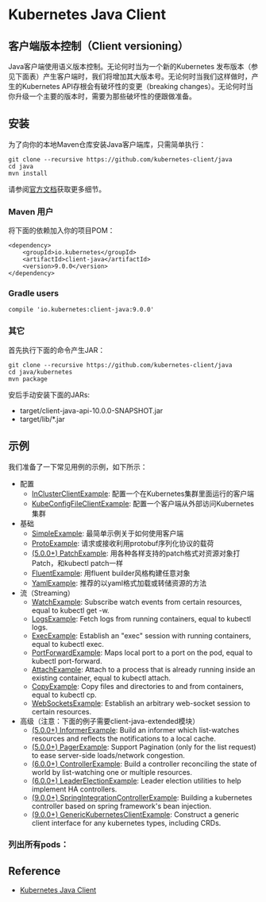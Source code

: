 # Kubernetes Java Client
## 客户端版本控制（Client versioning）
Java客户端使用语义版本控制。无论何时当为一个新的Kubernetes 发布版本（参见下面表）产生客户端时，我们将增加其大版本号。无论何时当我们这样做时，产生的Kubernetes API存根会有破坏性的变更（breaking changes）。无论何时当你升级一个主要的版本时，需要为那些破坏性的便跟做准备。
## 安装
为了向你的本地Maven仓库安装Java客户端库，只需简单执行：
```
git clone --recursive https://github.com/kubernetes-client/java
cd java
mvn install
```
请参阅[官方文档](https://maven.apache.org/plugins/maven-deploy-plugin/usage.html)获取更多细节。
### Maven 用户
将下面的依赖加入你的项目POM：
```
<dependency>
    <groupId>io.kubernetes</groupId>
    <artifactId>client-java</artifactId>
    <version>9.0.0</version>
</dependency>
```
### Gradle users
`compile 'io.kubernetes:client-java:9.0.0'`
### 其它
首先执行下面的命令产生JAR：
```
git clone --recursive https://github.com/kubernetes-client/java
cd java/kubernetes
mvn package
```
安后手动安装下面的JARs:
- target/client-java-api-10.0.0-SNAPSHOT.jar
- target/lib/*.jar
## 示例
我们准备了一下常见用例的示例，如下所示：
- 配置
  + [InClusterClientExample](https://github.com/kubernetes-client/java/blob/master/examples/src/main/java/io/kubernetes/client/examples/InClusterClientExample.java): 配置一个在Kubernetes集群里面运行的客户端
  + [KubeConfigFileClientExample](https://github.com/kubernetes-client/java/blob/master/examples/src/main/java/io/kubernetes/client/examples/KubeConfigFileClientExample.java): 配置一个客户端从外部访问Kubernetes集群
- 基础
  + [SimpleExample](https://github.com/kubernetes-client/java/blob/master/examples/src/main/java/io/kubernetes/client/examples/Example.java): 最简单示例关于如何使用客户端
  + [ProtoExample](https://github.com/kubernetes-client/java/blob/master/examples/src/main/java/io/kubernetes/client/examples/ProtoExample.java): 请求或接收利用protobuf序列化协议的载荷
  + [(5.0.0+) PatchExample](https://github.com/kubernetes-client/java/blob/master/examples/src/main/java/io/kubernetes/client/examples/PatchExample.java): 用各种各样支持的patch格式对资源对象打Patch，和kubectl patch一样
  + [FluentExample](https://github.com/kubernetes-client/java/blob/master/examples/src/main/java/io/kubernetes/client/examples/FluentExample.java): 用fluent builder风格构建任意对象
  + [YamlExample](https://github.com/kubernetes-client/java/blob/master/examples/src/main/java/io/kubernetes/client/examples/YamlExample.java): 推荐的以yaml格式加载或转储资源的方法
- 流（Streaming）
  + [WatchExample](https://github.com/kubernetes-client/java/blob/master/examples/src/main/java/io/kubernetes/client/examples/WatchExample.java): Subscribe watch events from certain resources, equal to kubectl get <resource> -w.
  + [LogsExample](https://github.com/kubernetes-client/java/blob/master/examples/src/main/java/io/kubernetes/client/examples/LogsExample.java): Fetch logs from running containers, equal to kubectl logs.
  + [ExecExample](https://github.com/kubernetes-client/java/blob/master/examples/src/main/java/io/kubernetes/client/examples/ExecExample.java): Establish an "exec" session with running containers, equal to kubectl exec.
  + [PortForwardExample](https://github.com/kubernetes-client/java/blob/master/examples/src/main/java/io/kubernetes/client/examples/PortForwardExample.java): Maps local port to a port on the pod, equal to kubectl port-forward.
  + [AttachExample](https://github.com/kubernetes-client/java/blob/master/examples/src/main/java/io/kubernetes/client/examples/AttachExample.java): Attach to a process that is already running inside an existing container, equal to kubectl attach.
  + [CopyExample](https://github.com/kubernetes-client/java/blob/master/examples/src/main/java/io/kubernetes/client/examples/CopyExample.java): Copy files and directories to and from containers, equal to kubectl cp.
  + [WebSocketsExample](https://github.com/kubernetes-client/java/blob/master/examples/src/main/java/io/kubernetes/client/examples/WebSocketsExample.java): Establish an arbitrary web-socket session to certain resources.
- 高级（注意：下面的例子需要client-java-extended模块）
  + [(5.0.0+) InformerExample](https://github.com/kubernetes-client/java/blob/master/examples/src/main/java/io/kubernetes/client/examples/InformerExample.java): Build an informer which list-watches resources and reflects the notifications to a local cache.
  + [(5.0.0+) PagerExample](https://github.com/kubernetes-client/java/blob/master/examples/src/main/java/io/kubernetes/client/examples/PagerExample.java): Support Pagination (only for the list request) to ease server-side loads/network congestion.
  + [(6.0.0+) ControllerExample](https://github.com/kubernetes-client/java/blob/master/examples/src/main/java/io/kubernetes/client/examples/ControllerExample.java): Build a controller reconciling the state of world by list-watching one or multiple resources.
  + [(6.0.0+) LeaderElectionExample](https://github.com/kubernetes-client/java/blob/master/examples/src/main/java/io/kubernetes/client/examples/LeaderElectionExample.java): Leader election utilities to help implement HA controllers.
  + [(9.0.0+) SpringIntegrationControllerExample](https://github.com/kubernetes-client/java/blob/master/examples/src/main/java/io/kubernetes/client/examples/SpringControllerExample.java): Building a kubernetes controller based on spring framework's bean injection.
  + [(9.0.0+) GenericKubernetesClientExample](https://github.com/kubernetes-client/java/blob/master/extended/src/main/java/io/kubernetes/client/extended/generic/GenericKubernetesApi.java): Construct a generic client interface for any kubernetes types, including CRDs.
### 列出所有pods：


## Reference
- [Kubernetes Java Client](https://github.com/kubernetes-client/java)